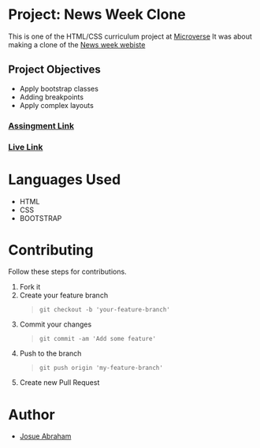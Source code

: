 # Project: News Week Clone

This is one of the HTML/CSS curriculum project at [Microverse](https://www.microverse.org/)
It was about making a clone of the [News week webiste ](https://www.newsweek.com/)

## Project Objectives

- Apply bootstrap classes
- Adding breakpoints
- Apply complex layouts

### [Assingment Link](https://www.theodinproject.com/courses/html5-and-css3/lessons/using-bootstrap)

### [Live Link](https://rawcdn.githack.com/Joecleverman/using-bootstrap/34256dd52d909ee59dac01db6fa5bc5c2589b4c9/index.html)

# Languages Used

- HTML
- CSS
- BOOTSTRAP

# Contributing

Follow these steps for contributions.

1. Fork it
2. Create your feature branch
   > `git checkout -b 'your-feature-branch'`
3. Commit your changes
   > `git commit -am 'Add some feature'`
4. Push to the branch
   > `git push origin 'my-feature-branch'`
5. Create new Pull Request

# Author

- [Josue Abraham](https://github.com/Joecleverman)
